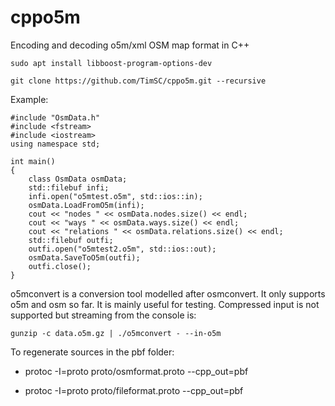 # cppo5m
Encoding and decoding o5m/xml OSM map format in C++

	sudo apt install libboost-program-options-dev

	git clone https://github.com/TimSC/cppo5m.git --recursive

Example:

	#include "OsmData.h"
	#include <fstream>
	#include <iostream>
	using namespace std;

	int main()
	{
		class OsmData osmData;
		std::filebuf infi;
		infi.open("o5mtest.o5m", std::ios::in);
		osmData.LoadFromO5m(infi);
		cout << "nodes " << osmData.nodes.size() << endl;
		cout << "ways " << osmData.ways.size() << endl;
		cout << "relations " << osmData.relations.size() << endl;
		std::filebuf outfi;
		outfi.open("o5mtest2.o5m", std::ios::out);
		osmData.SaveToO5m(outfi);
		outfi.close();
	}

o5mconvert is a conversion tool modelled after osmconvert. It only supports o5m and osm so far. It is mainly useful for testing. Compressed input is not supported but streaming from the console is:

	gunzip -c data.o5m.gz | ./o5mconvert - --in-o5m

To regenerate sources in the pbf folder:

* protoc -I=proto proto/osmformat.proto --cpp_out=pbf

* protoc -I=proto proto/fileformat.proto --cpp_out=pbf

